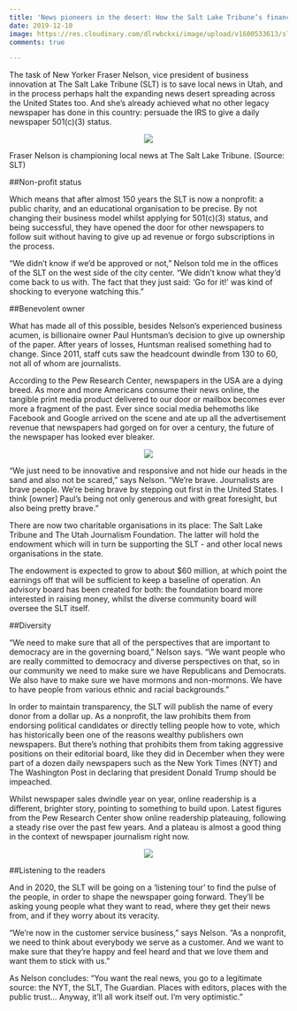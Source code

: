 ```yaml
---
title: 'News pioneers in the desert: How the Salt Lake Tribune’s financial pivot could be the blueprint for the future of local news in the US'
date: 2019-12-10
image: https://res.cloudinary.com/dlrwbckxi/image/upload/v1600533613/slt_fkkxtn.jpg
comments: true

---
```



The task of New Yorker Fraser Nelson, vice president of business innovation at The Salt Lake Tribune (SLT)
is to save local news in Utah,
and in the process perhaps halt the expanding news desert spreading across the United States too.
And she’s already achieved what no other legacy newspaper has done in this country: 
persuade the IRS to give a daily newspaper 501(c)(3) status. 

<p align="center">
  <img src="https://res.cloudinary.com/dlrwbckxi/image/upload/v1600519400/fraser_nelson_slt.png" />
</p>
<p class="description">Fraser Nelson is championing local news at The Salt Lake Tribune. (Source: SLT)</p>


##Non-profit status

Which means that after almost 150 years the SLT is now a nonprofit: a public charity, and an educational organisation to be precise. By not changing their business model whilst applying for 501(c)(3) status, and being successful, they have opened the door for other newspapers to follow suit without having to give up ad revenue or forgo subscriptions in the process.

“We didn’t know if we’d be approved or not,” Nelson told me in the offices of the SLT on the west side of the city center. “We didn’t know what they’d come back to us with. The fact that they just said: ‘Go for it!’ was kind of shocking to everyone watching this.” 

##Benevolent owner

What has made all of this possible, besides Nelson’s experienced business acumen, is billionaire owner Paul Huntsman’s decision to give up ownership of the paper. After years of losses, Huntsman realised something had to change. Since 2011, staff cuts saw the headcount dwindle from 130 to 60, not all of whom are journalists.

According to the Pew Research Center, newspapers in the USA are a dying breed. As more and more Americans consume their news online, the tangible print media product delivered to our door or mailbox becomes ever more a fragment of the past. Ever since social media behemoths like Facebook and Google arrived on the scene and ate up all the advertisement revenue that newspapers had gorged on for over a century, the future of the newspaper has looked ever bleaker.

<p align="center">
  <img src="https://res.cloudinary.com/dlrwbckxi/image/upload/v1600532407/falling-newspaper-sales_fryist.png" />
</p>

“We just need to be innovative and responsive and not hide our heads in the sand and also not be scared,” says Nelson. “We’re brave. Journalists are brave people. We’re being brave by stepping out first in the United States. I think [owner] Paul’s being not only generous and with great foresight, but also being pretty brave.”

There are now two charitable organisations in its place: The Salt Lake Tribune and The Utah Journalism Foundation. The latter will hold the endowment which will in turn be supporting the SLT - and other local news organisations in the state. 

The endowment is expected to grow to about $60 million, at which point the earnings off that will be sufficient to keep a baseline of operation. An advisory board has been created for both: the foundation board more interested in raising money, whilst the diverse community board will oversee the SLT itself.

##Diversity 

“We need to make sure that all of the perspectives that are important to democracy are in the governing board,” Nelson says. “We want people who are really committed to democracy and diverse perspectives on that, so in our community we need to make sure we have Republicans and Democrats. We also have to make sure we have mormons and non-mormons. We have to have people from various ethnic and racial backgrounds.”

In order to maintain transparency, the SLT will publish the name of every donor from a dollar up. As a nonprofit, the law prohibits them from endorsing political candidates or directly telling people how to vote, which has historically been one of the reasons wealthy publishers own newspapers. But there’s nothing that prohibits them from taking aggressive positions on their editorial board, like they did in December when they were part of a dozen daily newspapers such as the New York Times (NYT) and The Washington Post in declaring that president Donald Trump should be impeached.


Whilst newspaper sales dwindle year on year, online readership is a different, brighter story, pointing to something to build upon. Latest figures from the Pew Research Center show online readership plateauing, following a steady rise over the past few years. And a plateau is almost a good thing in the context of newspaper journalism right now. 

<p align="center">
  <img src="https://res.cloudinary.com/dlrwbckxi/image/upload/v1600532445/online-readership-plateaus_zyfbii.png##" />
</p>

##Listening to the readers

And in 2020, the SLT will be going on a ‘listening tour’ to find the pulse of the people, in order to shape the newspaper going forward. They’ll be asking young people what they want to read, where they get their news from, and if they worry about its veracity.

“We’re now in the customer service business,” says Nelson. “As a nonprofit, we need to think about everybody we serve as a customer. And we want to make sure that they’re happy and feel heard and that we love them and want them to stick with us.”

As Nelson concludes: “You want the real news, you go to a legitimate source: the NYT, the SLT, The Guardian. Places with editors, places with the public trust… Anyway, it’ll all work itself out. I’m very optimistic.” 




<!-- 
Go to `source/_assets/js/highlight.js` to view/change the registered languages.

Go to `source/_assets/sass/main.scss` to change the theme. -->
